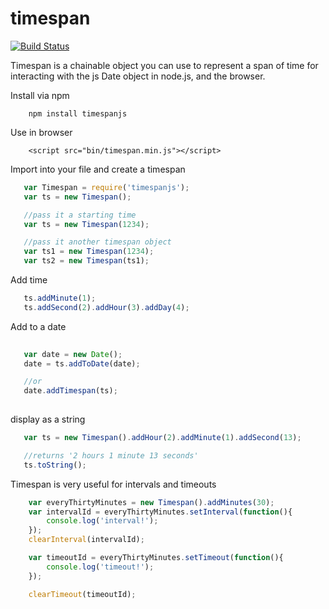 timespan 
========

[![Build Status](https://secure.travis-ci.org/dmamills/timespan.png)](http://travis-ci.org/dmamills/timespan)

Timespan is a chainable object you can use to represent a span of time for interacting with the js Date object in node.js, and the browser.

Install via npm
```
	npm install timespanjs
```

Use in browser
```
    <script src="bin/timespan.min.js"></script>
```


Import into your file and create a timespan
 ```javascript
    var Timespan = require('timespanjs');
    var ts = new Timespan();

    //pass it a starting time
    var ts = new Timespan(1234);

    //pass it another timespan object
    var ts1 = new Timespan(1234);
    var ts2 = new Timespan(ts1);
 ```
 
 Add time
 
 ```javascript
    ts.addMinute(1);
    ts.addSecond(2).addHour(3).addDay(4);
 ```  
 
 Add to a date
 ```javascript
  
    var date = new Date();
    date = ts.addToDate(date);

    //or
    date.addTimespan(ts);
  
 ```


display as a string
 ```javascript
    var ts = new Timespan().addHour(2).addMinute(1).addSecond(13);

    //returns '2 hours 1 minute 13 seconds'
    ts.toString();

 ```

Timespan is very useful for intervals and timeouts

```javascript
	var everyThirtyMinutes = new Timespan().addMinutes(30);
	var intervalId = everyThirtyMinutes.setInterval(function(){
        console.log('interval!');
    });
    clearInterval(intervalId);

    var timeoutId = everyThirtyMinutes.setTimeout(function(){
        console.log('timeout!');
    });

    clearTimeout(timeoutId);

```

    
